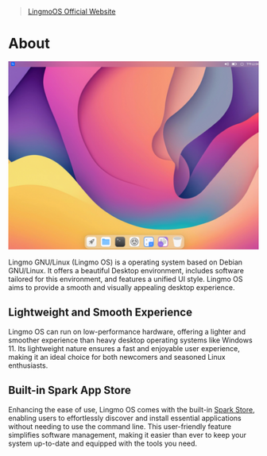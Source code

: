 > [LingmoOS Official Website](https://lingmo.org/)

# About
![LingmoOS](../img/handbook/introduction/desktop.png)

Lingmo GNU/Linux (Lingmo OS) is a operating system based on Debian GNU/Linux. It offers a beautiful Desktop environment, includes software tailored for this environment, and features a unified UI style. Lingmo OS aims to provide a smooth and visually appealing desktop experience.

## Lightweight and Smooth Experience
Lingmo OS can run on low-performance hardware, offering a lighter and smoother experience than heavy desktop operating systems like Windows 11. Its lightweight nature ensures a fast and enjoyable user experience, making it an ideal choice for both newcomers and seasoned Linux enthusiasts.

## Built-in Spark App Store
Enhancing the ease of use, Lingmo OS comes with the built-in [Spark Store](https://gitee.com/deepin-community-store/spark-store/), enabling users to effortlessly discover and install essential applications without needing to use the command line. This user-friendly feature simplifies software management, making it easier than ever to keep your system up-to-date and equipped with the tools you need.
